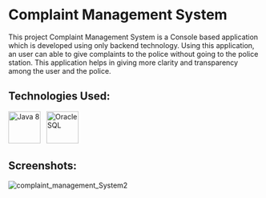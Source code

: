 # Complaint Management System

This project Complaint Management System is a Console based application which is developed using only backend technology. Using this application, an user can able to give complaints to the police without going to the police station. This application helps in giving more clarity and transparency among the user and the police.

## Technologies Used:

<a href="https://www.java.com/en/download/help/java8.html" target="_blank"><img title="Java 8" height="64" width="64" src="https://cdn.svgporn.com/logos/java.svg" /></a>&nbsp;&nbsp;&nbsp;<a href="https://www.oracle.com/database/technologies/appdev/sqldeveloper-landing.html" target="_blank"><img title="Oracle SQL" height="64" width="64" src="https://cdn.svgporn.com/logos/oracle.svg" /></a>

## Screenshots:

![complaint_management_System2](https://user-images.githubusercontent.com/66553883/98481624-8ecd0c80-2221-11eb-85d0-e4572596db36.png)

